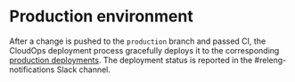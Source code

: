 # Production environment

After a change is pushed to the `production` branch and passed CI, the CloudOps
deployment process gracefully deploys it to the corresponding [production
deployments](https://console.cloud.google.com/kubernetes/workload?organizationId=442341870013&project=moz-fx-relengworker-prod-a67d&workload_list_tablesize=50).
The deployment status is reported in the #releng-notifications Slack channel.
